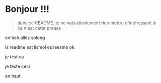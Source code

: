 # Bonjour !!!

> dans ce README, je ne vais absolument rien mettre d'intéressant si ce n'est cette phrase

en bah
allez solong

is readme
est lismoi
es leesme
ok.


je test ca 


je teste ceci


en haut

